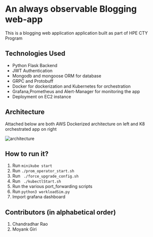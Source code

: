 # An always observable Blogging web-app
<p> This is a blogging web application application built as part of HPE CTY Program</p>

## Technologies Used
<ul>
<li>Python Flask Backend</li>
<li>JWT Authentication</li>
<li>Mongodb and mongoose ORM for database</li>
<li>GRPC and Protobuff</li>
<li>Docker for dockerization and Kubernetes for orchestration</li>
<li> Grafana,Prometheus and Alert-Manager for monitoring the app</li>
<li>Deployment on EC2 instance</li>
</ul>

## Architecture
<p>Attached below are both AWS Dockerized architecture on left and K8 orchestrated app on right</p>
<img src="https://user-images.githubusercontent.com/61751287/179968936-b0c8d0e3-10ba-4b03-b110-7e303771c3e2.png" alt="architecture">

## How to run it?
<ol>
<li> Run <code>minikube start</code> </li>
<li> Run <code>./prom_operator_start.sh</code>
<li> Run <code> ./force_upgrade_config.sh </code>
<li> Run <code> ./kubectlStart.sh </code>
<li> Run the various port_forwarding scripts </li>
<li> Run <code>python3 workloadSim.py</code> </li>
<li> Import grafana dashboard </li>
</ol>

## Contributors (in alphabetical order)
<ol>
<li> Chandradhar Rao </li>
<li> Moyank Giri </li>
</ol>
